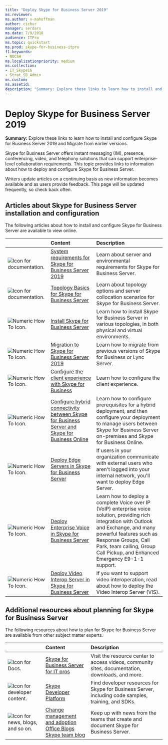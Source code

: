```yaml
---
title: "Deploy Skype for Business Server 2019"
ms.reviewer: 
ms.author: v-mahoffman
author: cichur
manager: serdars
ms.date: 7/9/2018
audience: ITPro
ms.topic: quickstart
ms.prod: skype-for-business-itpro
f1.keywords:
- NOCSH
ms.localizationpriority: medium
ms.collection: 
- IT_Skype16
- Strat_SB_Admin
ms.custom: 
ms.assetid: 
description: "Summary: Explore these links to learn how to install and configure Skype for Business Server 2019."
---
```


# Deploy Skype for Business Server 2019
 
**Summary:** Explore these links to learn how to install and configure Skype for Business Server 2019 and Migrate from earlier versions.
  
Skype for Business Server offers instant messaging (IM), presence, conferencing, video, and telephony solutions that can support enterprise-level collaboration requirements. This topic provides links to information about how to deploy and configure Skype for Business Server. 
  
Writers update articles on a continuing basis as new information becomes available and as users provide feedback. This page will be updated frequently, so check back often.
   
##  Articles about Skype for Business Server installation and configuration

The following articles about how to install and configure Skype for Business Server are available to view online. 
  
|&nbsp;|Content|Description|
|:-----|:-----|:-----|
|![Icon for documentation.](/office/media/icons/paragraph-writing-blue.svg)|[System requirements for Skype for Business Server 2019](../plan/system-requirements.md)   |Learn about server and environmental requirements for Skype for Business Server.   |
|![Icon for documentation.](/office/media/icons/paragraph-writing-blue.svg)|[Topology Basics for Skype for Business Server](../../SfbServer/plan-your-deployment/topology-basics/topology-basics.md)  |Learn about topology options and server collocation scenarios for Skype for Business Server.   |
|![Numeric How To Icon.](/office/media/icons/list-123-blue.svg)|[Install Skype for Business Server](../../SfbServer/deploy/install/install.md) |Learn how to install Skype for Business Server in various topologies, in both physical and virtual environments.   |
|![Numeric How To Icon.](/office/media/icons/list-123-blue.svg)| [Migration to Skype for Business Server 2019](../migration/migration-to-skype-for-business-server-2019.md)  |Learn how to migrate from previous versions of Skype for Business or Lync Server.   |
|![Numeric How To Icon.](/office/media/icons/list-123-blue.svg)|[Configure the client experience with Skype for Business](../../SfbServer/deploy/deploy-clients/configure-the-client-experience.md)  |Learn how to configure the client experience.   |
|![Numeric How To Icon.](/office/media/icons/list-123-blue.svg)| [Configure hybrid connectivity between Skype for Business Server and Skype for Business Online](../../SfbHybrid/hybrid/configure-hybrid-connectivity.md)  |Learn how to configure prerequisites for a hybrid deployment, and then configure your deployment to manage users between Skype for Business Server on-premises and Skype for Business Online.   |
|![Numeric How To Icon.](/office/media/icons/list-123-blue.svg)| [Deploy Edge Servers in Skype for Business Server](../../SfbServer/deploy/deploy-edge-server/deploy-edge-servers.md)  |If users in your organization communicate with external users who aren't logged into your internal network, you'll want to deploy Edge Server.   |
|![Numeric How To Icon.](/office/media/icons/list-123-blue.svg)| [Deploy Enterprise Voice in Skype for Business Server](../../SfbServer/deploy/deploy-enterprise-voice/deploy-enterprise-voice.md)  |Learn how to deploy a complete Voice over IP (VoIP) enterprise voice solution, providing rich integration with Outlook and Exchange, and many powerful features such as Response Groups, Call Park, team calling, Group Call Pickup, and Enhanced Emergency E9-1-1 support.   |
| ![Numeric How To Icon.](/office/media/icons/list-123-blue.svg)| [Deploy Video Interop Server in Skype for Business Server](../../SfbServer/deploy/deploy-video-interop-server/deploy-video-interop-server.md)  |If you want to support video interoperation, read about how to deploy the Video Interop Server (VIS).   |
   
## Additional resources about planning for Skype for Business Server

The following resources about how to plan for Skype for Business Server are available from other subject matter experts. 
  
|&nbsp;|Content|Description|
|:-----|:-----|:-----|
|![Icon for Docs.](/office/media/icons/paragraph-writing-blue.svg)|[Skype for Business Server for IT pros](../../Hub/index.yml)  |Visit the resource center to access videos, community sites, documentation, downloads, and more.|
|![Icon for developer content.](/office/media/icons/developer-blue.svg)|[Skype Developer Platform](/skype-sdk/skypedeveloperplatform)  |Find developer resources for Skype for Business Server, including code samples, training, and SDKs.   |
|![Icon for news, blogs, and so on.](/office/media/icons/blog-site-blue.svg)|[Change management and adoption](https://go.microsoft.com/fwlink/p/?LinkId=532796) <br/> [Office Blogs](https://go.microsoft.com/fwlink/p/?LinkId=528899) <br/> [Skype team blog](https://go.microsoft.com/fwlink/p/?LinkId=532818)  |Keep up with news from the teams that create and document Skype for Business Server.   |

